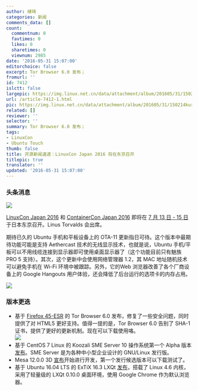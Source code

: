 ```yaml
---
author: 棣琦
categories: 新闻
comments_data: []
count:
  commentnum: 0
  favtimes: 0
  likes: 0
  sharetimes: 0
  viewnum: 2985
date: '2016-05-31 15:07:00'
editorchoice: false
excerpt: Tor Browser 6.0 发布；
fromurl: ''
id: 7412
islctt: false
largepic: https://img.linux.net.cn/data/attachment/album/201605/31/150214kurjhehrujrnrnrr.jpg
url: /article-7412-1.html
pic: https://img.linux.net.cn/data/attachment/album/201605/31/150214kurjhehrujrnrnrr.jpg.thumb.jpg
related: []
reviewer: ''
selector: ''
summary: Tor Browser 6.0 发布；
tags:
- LinuxCon
- Ubuntu Touch
thumb: false
title: 开源新闻速递：LinuxCon Japan 2016 将在东京召开
titlepic: true
translator: ''
updated: '2016-05-31 15:07:00'
---
```


### 头条消息


![](/data/attachment/album/201605/31/150214kurjhehrujrnrnrr.jpg)


[LinuxCon Japan 2016](http://events.linuxfoundation.org/events/linuxcon-japan) 和 [ContainerCon Japan 2016](http://events.linuxfoundation.org/events/containercon-japan) 即将在 [7 月 13 日 - 15 日](http://events.linuxfoundation.org/events/linuxcon-japan/program/schedule)于日本东京召开。Linus Torvalds 会出席。


期待已久的 Ubuntu 手机和平板设备上的 OTA-11 更新指日可待。这个版本中最期待功能可能是支持 Aethercast 技术的无线显示技术，也就是说，Ubuntu 手机/平板可以不用线缆连接到显示器即可使用桌面显示器了（这个功能目前只有魅族 PRO 5 支持）。其次，这个更新中会使用网络管理器 1.2，其 MAC 地址随机技术可以避免手机在 Wi-Fi 环境中被跟踪。另外，它的Web 浏览器改善了各个厂商设备上的 Google Hangouts 用户体验，还会降低了后台运行的选项卡的内存占用。


![](/data/attachment/album/201605/31/150743ss14r0isggrxjgcr.jpg)


### 版本更迭


* 基于 [Firefox 45-ESR](https://www.mozilla.org/en-US/firefox/45.0/releasenotes/) 的 Tor Browser 6.0 发布，修复了一些安全问题，同时提供了对 HTML5 更好支持。值得一提的是，Tor Browser 6.0 告别了 SHA-1 证书，提供了更好的更新机制。现在可以下载使用咯。  
![](/data/attachment/album/201605/31/150743jnaxcw3dv3uqdqrc.png)
* 基于 CentOS 7 Linux 的 Koozali SME Server 10 操作系统第一个 Alpha 版本[发布](https://lists.contribs.org/pipermail/updatesannounce/2016-May/000453.html)。SME Server 是为各种中小型企业设计的 GNU/Linux 发行版。
* Mesa 12.0.0 3D [宣布](https://lists.freedesktop.org/archives/mesa-announce/2016-May/000215.html)开始进行开发，第一个发行候选版本可以下载测试了。
* 基于 Ubuntu 16.04 LTS 的 ExTiX 16.3 LXQt [发布](http://www.extix.se/?p=161)，搭载了 Linux 4.6 内核，采用了轻量级的 LXQt 0.10.0 桌面环境，使用 Google Chrome 作为默认浏览器。